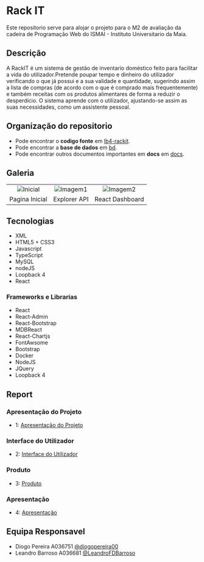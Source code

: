 # Rack IT
Este repositorio serve para alojar o projeto para o M2 de avaliação da cadeira de Programação Web do ISMAI - Instituto Universitario da Maia. 

## Descrição
A RackIT é um sistema de gestão de inventario doméstico feito para facilitar a vida do utilizador.Pretende poupar tempo e dinheiro do utilizador verificando o que já possui e a sua validade e quantidade, sugerindo assim a lista de compras (de acordo com o que é comprado mais frequentemente) e também receitas com os produtos alimentares de forma a reduzir o desperdício. O sistema aprende com o utilizador, ajustando-se assim as suas necessidades, como um assistente pessoal.

## Organização do repositorio
* Pode encontrar o **codigo fonte** em [lb4-rackit](https://github.com/RackITPW/report/tree/main/lb4-rackit).
* Pode encontrar a **base de dados** em [bd](https://github.com/RackITPW/report/tree/main/bd).
* Pode encontrar outros documentos importantes em **docs** em [docs](https://github.com/RackITPW/report/tree/main/docs).

## Galeria
| | | |
:---: | :---: |  :---: |
![Inicial](https://github.com/RackITPW/report/blob/main/docs/images/inicial.png) | ![Imagem1](https://github.com/RackITPW/report/blob/main/docs/images/1.png) | ![Imagem2](https://github.com/RackITPW/report/blob/main/docs/images/dashboardReact.PNG)
Pagina Inicial |  Explorer API | React Dashboard
## Tecnologias
* XML
* HTML5 + CSS3
* Javascript
* TypeScript
* MySQL
* nodeJS
* Loopback 4
* React

### Frameworks e Librarias
* React
* React-Admin
* React-Bootstrap
* MDBReact
* React-Chartjs
* FontAwsome
* Bootstrap
* Docker
* NodeJS
* JQuery
* Loopback 4

## Report

### Apresentação do Projeto
* 1: [Apresentação do Projeto](https://github.com/RackITPW/report/blob/main/docs/c1.md)
### Interface do Utilizador
* 2: [Interface do Utilizador](https://github.com/RackITPW/report/blob/main/docs/c2.md)
### Produto
* 3: [Produto](https://github.com/RackITPW/report/blob/main/docs/c3.md)
### Apresentação
* 4: [Apresentação](https://github.com/RackITPW/report/blob/main/docs/c4.md)

## Equipa Responsavel
* Diogo Pereira A036751 [@diogopereira00](https://github.com/diogopereira00)
* Leandro Barroso A036681 [@LeandroFDBarroso](https://github.com/LeandroFDBarroso) 
